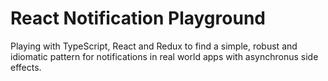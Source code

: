 # React Notification Playground

Playing with TypeScript, React and Redux to find a simple, robust and idiomatic pattern for notifications in real world apps with asynchronus side effects.
